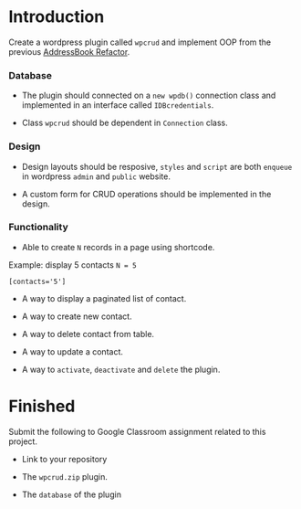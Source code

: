 # Introduction

Create a wordpress plugin called `wpcrud` and implement OOP from the previous [AddressBook Refactor](https://github.com/boomcamp/PHP1-OOP-AddressBook-refactor).

### Database

- The plugin should connected on a `new wpdb()` connection class and implemented in an interface called `IDBcredentials`.

- Class `wpcrud` should be dependent in `Connection` class.

### Design

- Design layouts should be resposive, `styles` and `script` are both `enqueue` in wordpress `admin` and `public` website.

- A custom form for CRUD operations should be implemented in the design.

### Functionality

- Able to create `N` records in a page using shortcode.

Example: display 5 contacts `N = 5`

```
[contacts='5']
```

- A way to display a paginated list of contact.

- A way to create new contact.

- A way to delete contact from table.

- A way to update a contact.

- A way to `activate`, `deactivate` and `delete` the plugin.


# Finished

Submit the following to Google Classroom assignment related to this project.

- Link to your repository

- The `wpcrud.zip` plugin.

- The `database` of the plugin 
